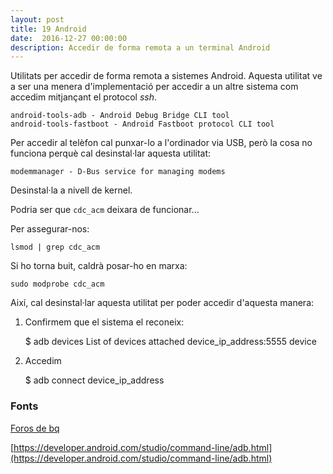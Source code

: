 ```yaml
---
layout: post
title: 19 Android
date:  2016-12-27 00:00:00
description: Accedir de forma remota a un terminal Android
---
```


Utilitats per accedir de forma remota a sistemes Android. Aquesta utilitat ve a ser una menera d'implementació per accedir a un altre sistema com accedim mitjançant el protocol *ssh*.

    android-tools-adb - Android Debug Bridge CLI tool
    android-tools-fastboot - Android Fastboot protocol CLI tool

Per accedir al telèfon cal punxar-lo a l'ordinador via USB, però la cosa no funciona perquè cal desinstal·lar aquesta utilitat:

    modemmanager - D-Bus service for managing modems

Desinstal·la a nivell de kernel.

Podria ser que `cdc_acm` deixara de funcionar...

Per assegurar-nos:

    lsmod | grep cdc_acm

Si ho torna buit, caldrà posar-ho en marxa:

    sudo modprobe cdc_acm

Així, cal desinstal·lar aquesta utilitat per poder accedir d'aquesta manera:

1. Confirmem que el sistema el reconeix:

    $ adb devices
    List of devices attached
    device_ip_address:5555 device

2. Accedim

    $ adb connect device_ip_address

### Fonts

[Foros de bq](http://www.mibqyyo.com/articulos/2015/05/28/instalacion-android-ubuntu/#/vanilla/discussion/embed/?vanilla_discussion_id=0)

[https://developer.android.com/studio/command-line/adb.html](https://developer.android.com/studio/command-line/adb.html)


